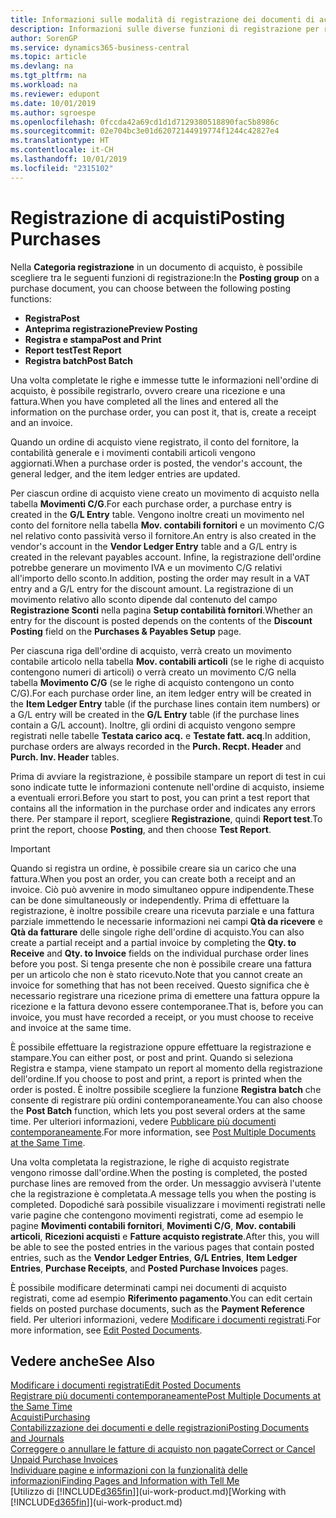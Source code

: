 ```yaml
---
title: Informazioni sulle modalità di registrazione dei documenti di acquisto | Documenti Microsoft
description: Informazioni sulle diverse funzioni di registrazione per registrare documenti di acquisto e sul modo in cui aggiornare documenti registrati.
author: SorenGP
ms.service: dynamics365-business-central
ms.topic: article
ms.devlang: na
ms.tgt_pltfrm: na
ms.workload: na
ms.reviewer: edupont
ms.date: 10/01/2019
ms.author: sgroespe
ms.openlocfilehash: 0fccda42a69cd1d1d7129380518890fac5b8986c
ms.sourcegitcommit: 02e704bc3e01d62072144919774f1244c42827e4
ms.translationtype: HT
ms.contentlocale: it-CH
ms.lasthandoff: 10/01/2019
ms.locfileid: "2315102"
---
```

# <a name="posting-purchases"></a><span data-ttu-id="d74d9-103">Registrazione di acquisti</span><span class="sxs-lookup"><span data-stu-id="d74d9-103">Posting Purchases</span></span>
<span data-ttu-id="d74d9-104">Nella **Categoria registrazione** in un documento di acquisto, è possibile scegliere tra le seguenti funzioni di registrazione:</span><span class="sxs-lookup"><span data-stu-id="d74d9-104">In the **Posting group** on a purchase document, you can choose between the following posting functions:</span></span>

* <span data-ttu-id="d74d9-105">**Registra**</span><span class="sxs-lookup"><span data-stu-id="d74d9-105">**Post**</span></span>
* <span data-ttu-id="d74d9-106">**Anteprima registrazione**</span><span class="sxs-lookup"><span data-stu-id="d74d9-106">**Preview Posting**</span></span>
* <span data-ttu-id="d74d9-107">**Registra e stampa**</span><span class="sxs-lookup"><span data-stu-id="d74d9-107">**Post and Print**</span></span>
* <span data-ttu-id="d74d9-108">**Report test**</span><span class="sxs-lookup"><span data-stu-id="d74d9-108">**Test Report**</span></span>
* <span data-ttu-id="d74d9-109">**Registra batch**</span><span class="sxs-lookup"><span data-stu-id="d74d9-109">**Post Batch**</span></span>

<span data-ttu-id="d74d9-110">Una volta completate le righe e immesse tutte le informazioni nell'ordine di acquisto, è possibile registrarlo, ovvero creare una ricezione e una fattura.</span><span class="sxs-lookup"><span data-stu-id="d74d9-110">When you have completed all the lines and entered all the information on the purchase order, you can post it, that is, create a receipt and an invoice.</span></span>

<span data-ttu-id="d74d9-111">Quando un ordine di acquisto viene registrato, il conto del fornitore, la contabilità generale e i movimenti contabili articoli vengono aggiornati.</span><span class="sxs-lookup"><span data-stu-id="d74d9-111">When a purchase order is posted, the vendor's account, the general ledger, and the item ledger entries are updated.</span></span>

<span data-ttu-id="d74d9-112">Per ciascun ordine di acquisto viene creato un movimento di acquisto nella tabella **Movimenti C/G**.</span><span class="sxs-lookup"><span data-stu-id="d74d9-112">For each purchase order, a purchase entry is created in the **G/L Entry** table.</span></span> <span data-ttu-id="d74d9-113">Vengono inoltre creati un movimento nel conto del fornitore nella tabella **Mov. contabili fornitori** e un movimento C/G nel relativo conto passività verso il fornitore.</span><span class="sxs-lookup"><span data-stu-id="d74d9-113">An entry is also created in the vendor's account in the **Vendor Ledger Entry** table and a G/L entry is created in the relevant payables account.</span></span> <span data-ttu-id="d74d9-114">Infine, la registrazione dell'ordine potrebbe generare un movimento IVA e un movimento C/G relativi all'importo dello sconto.</span><span class="sxs-lookup"><span data-stu-id="d74d9-114">In addition, posting the order may result in a VAT entry and a G/L entry for the discount amount.</span></span> <span data-ttu-id="d74d9-115">La registrazione di un movimento relativo allo sconto dipende dal contenuto del campo **Registrazione Sconti** nella pagina **Setup contabilità fornitori**.</span><span class="sxs-lookup"><span data-stu-id="d74d9-115">Whether an entry for the discount is posted depends on the contents of the **Discount Posting** field on the **Purchases & Payables Setup** page.</span></span>

<span data-ttu-id="d74d9-116">Per ciascuna riga dell'ordine di acquisto, verrà creato un movimento contabile articolo nella tabella **Mov. contabili articoli** (se le righe di acquisto contengono numeri di articoli) o verrà creato un movimento C/G nella tabella **Movimento C/G** (se le righe di acquisto contengono un conto C/G).</span><span class="sxs-lookup"><span data-stu-id="d74d9-116">For each purchase order line, an item ledger entry will be created in the **Item Ledger Entry** table (if the purchase lines contain item numbers) or a G/L entry will be created in the **G/L Entry** table (if the purchase lines contain a G/L account).</span></span> <span data-ttu-id="d74d9-117">Inoltre, gli ordini di acquisto vengono sempre registrati nelle tabelle **Testata carico acq.** e **Testate fatt. acq**.</span><span class="sxs-lookup"><span data-stu-id="d74d9-117">In addition, purchase orders are always recorded in the **Purch. Recpt. Header** and **Purch. Inv. Header** tables.</span></span>

<span data-ttu-id="d74d9-118">Prima di avviare la registrazione, è possibile stampare un report di test in cui sono indicate tutte le informazioni contenute nell'ordine di acquisto, insieme a eventuali errori.</span><span class="sxs-lookup"><span data-stu-id="d74d9-118">Before you start to post, you can print a test report that contains all the information in the purchase order and indicates any errors there.</span></span> <span data-ttu-id="d74d9-119">Per stampare il report, scegliere **Registrazione**, quindi **Report test**.</span><span class="sxs-lookup"><span data-stu-id="d74d9-119">To print the report, choose **Posting**, and then choose **Test Report**.</span></span>

> [!IMPORTANT]  
>   <span data-ttu-id="d74d9-120">Quando si registra un ordine, è possibile creare sia un carico che una fattura.</span><span class="sxs-lookup"><span data-stu-id="d74d9-120">When you post an order, you can create both a receipt and an invoice.</span></span> <span data-ttu-id="d74d9-121">Ciò può avvenire in modo simultaneo oppure indipendente.</span><span class="sxs-lookup"><span data-stu-id="d74d9-121">These can be done simultaneously or independently.</span></span> <span data-ttu-id="d74d9-122">Prima di effettuare la registrazione, è inoltre possibile creare una ricevuta parziale e una fattura parziale immettendo le necessarie informazioni nei campi **Qtà da ricevere** e **Qtà da fatturare** delle singole righe dell'ordine di acquisto.</span><span class="sxs-lookup"><span data-stu-id="d74d9-122">You can also create a partial receipt and a partial invoice by completing the **Qty. to Receive** and **Qty. to Invoice** fields on the individual purchase order lines before you post.</span></span> <span data-ttu-id="d74d9-123">Si tenga presente che non è possibile creare una fattura per un articolo che non è stato ricevuto.</span><span class="sxs-lookup"><span data-stu-id="d74d9-123">Note that you cannot create an invoice for something that has not been received.</span></span> <span data-ttu-id="d74d9-124">Questo significa che è necessario registrare una ricezione prima di emettere una fattura oppure la ricezione e la fattura devono essere contemporanee.</span><span class="sxs-lookup"><span data-stu-id="d74d9-124">That is, before you can invoice, you must have recorded a receipt, or you must choose to receive and invoice at the same time.</span></span>

<span data-ttu-id="d74d9-125">È possibile effettuare la registrazione oppure effettuare la registrazione e stampare.</span><span class="sxs-lookup"><span data-stu-id="d74d9-125">You can either post, or post and print.</span></span> <span data-ttu-id="d74d9-126">Quando si seleziona Registra e stampa, viene stampato un report al momento della registrazione dell'ordine.</span><span class="sxs-lookup"><span data-stu-id="d74d9-126">If you choose to post and print, a report is printed when the order is posted.</span></span> <span data-ttu-id="d74d9-127">È inoltre possibile scegliere la funzione **Registra batch** che consente di registrare più ordini contemporaneamente.</span><span class="sxs-lookup"><span data-stu-id="d74d9-127">You can also choose the **Post Batch** function, which lets you post several orders at the same time.</span></span> <span data-ttu-id="d74d9-128">Per ulteriori informazioni, vedere [Pubblicare più documenti contemporaneamente](ui-batch-posting.md).</span><span class="sxs-lookup"><span data-stu-id="d74d9-128">For more information, see [Post Multiple Documents at the Same Time](ui-batch-posting.md).</span></span>

<span data-ttu-id="d74d9-129">Una volta completata la registrazione, le righe di acquisto registrate vengono rimosse dall'ordine.</span><span class="sxs-lookup"><span data-stu-id="d74d9-129">When the posting is completed, the posted purchase lines are removed from the order.</span></span> <span data-ttu-id="d74d9-130">Un messaggio avviserà l'utente che la registrazione è completata.</span><span class="sxs-lookup"><span data-stu-id="d74d9-130">A message tells you when the posting is completed.</span></span> <span data-ttu-id="d74d9-131">Dopodiché sarà possibile visualizzare i movimenti registrati nelle varie pagine che contengono movimenti registrati, come ad esempio le pagine **Movimenti contabili fornitori**, **Movimenti C/G**, **Mov. contabili articoli**, **Ricezioni acquisti** e **Fatture acquisto registrate**.</span><span class="sxs-lookup"><span data-stu-id="d74d9-131">After this, you will be able to see the posted entries in the various pages that contain posted entries, such as the **Vendor Ledger Entries**, **G/L Entries**, **Item Ledger Entries**, **Purchase Receipts**, and **Posted Purchase Invoices** pages.</span></span>

<span data-ttu-id="d74d9-132">È possibile modificare determinati campi nei documenti di acquisto registrati, come ad esempio **Riferimento pagamento**.</span><span class="sxs-lookup"><span data-stu-id="d74d9-132">You can edit certain fields on posted purchase documents, such as the **Payment Reference** field.</span></span> <span data-ttu-id="d74d9-133">Per ulteriori informazioni, vedere [Modificare i documenti registrati](across-edit-posted-document.md).</span><span class="sxs-lookup"><span data-stu-id="d74d9-133">For more information, see [Edit Posted Documents](across-edit-posted-document.md).</span></span>

## <a name="see-also"></a><span data-ttu-id="d74d9-134">Vedere anche</span><span class="sxs-lookup"><span data-stu-id="d74d9-134">See Also</span></span>
[<span data-ttu-id="d74d9-135">Modificare i documenti registrati</span><span class="sxs-lookup"><span data-stu-id="d74d9-135">Edit Posted Documents</span></span>](across-edit-posted-document.md)  
[<span data-ttu-id="d74d9-136">Registrare più documenti contemporaneamente</span><span class="sxs-lookup"><span data-stu-id="d74d9-136">Post Multiple Documents at the Same Time</span></span>](ui-batch-posting.md)  
[<span data-ttu-id="d74d9-137">Acquisti</span><span class="sxs-lookup"><span data-stu-id="d74d9-137">Purchasing</span></span>](purchasing-manage-purchasing.md)  
[<span data-ttu-id="d74d9-138">Contabilizzazione dei documenti e delle registrazioni</span><span class="sxs-lookup"><span data-stu-id="d74d9-138">Posting Documents and Journals</span></span>](ui-post-documents-journals.md)  
[<span data-ttu-id="d74d9-139">Correggere o annullare le fatture di acquisto non pagate</span><span class="sxs-lookup"><span data-stu-id="d74d9-139">Correct or Cancel Unpaid Purchase Invoices</span></span>](purchasing-how-correct-cancel-unpaid-purchase-invoices.md)  
[<span data-ttu-id="d74d9-140">Individuare pagine e informazioni con la funzionalità delle informazioni</span><span class="sxs-lookup"><span data-stu-id="d74d9-140">Finding Pages and Information with Tell Me</span></span>](ui-search.md)  
<span data-ttu-id="d74d9-141">[Utilizzo di [!INCLUDE[d365fin](includes/d365fin_md.md)]](ui-work-product.md)</span><span class="sxs-lookup"><span data-stu-id="d74d9-141">[Working with [!INCLUDE[d365fin](includes/d365fin_md.md)]](ui-work-product.md)</span></span>
